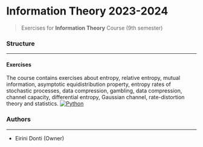 # Information Theory 2023-2024
> Exercises for **Information Theory** Course (9th semester)

### Structure
---
#### Exercises

The course contains exercises about entropy, relative entropy, mutual information, asymptotic equidistribution property, entropy rates of stochastic processes, data compression, gambling, data compression, channel capacity, differential entropy, Gaussian channel, rate-distortion theory and statistics. [![Python](https://img.shields.io/badge/-Python-3776AB?logo=python&logoColor=white)](https://www.python.org/)
### Authors
---

- Eirini Donti (Owner)

<!-- ### License
--- -->
